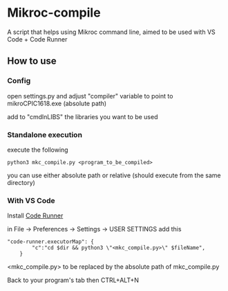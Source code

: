 # Mikroc-compile
A script that helps using Mikroc command line, aimed to be used with VS Code + Code Runner

## How to use

### Config
open settings.py and adjust "compiler" variable to point to mikroCPIC1618.exe (absolute path)

add to "cmdlnLIBS" the libraries you want to be used

### Standalone execution
execute the following

`python3 mkc_compile.py <program_to_be_compiled>`

you can use either absolute path or relative (should execute from the same directory)

### With VS Code
Install [Code Runner](https://marketplace.visualstudio.com/items?itemName=formulahendry.code-runner)

in File -> Preferences -> Settings -> USER SETTINGS add this
```
"code-runner.executorMap": {
        "c":"cd $dir && python3 \"<mkc_compile.py>\" $fileName",
    }
```

<mkc_compile.py> to be replaced by the absolute path of mkc_compile.py

Back to your program's tab then CTRL+ALT+N

